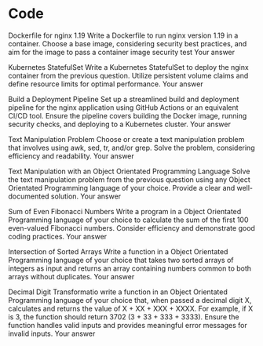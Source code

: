 # Code
Dockerfile for nginx 1.19
Write a Dockerfile to run nginx version 1.19 in a container. Choose a base image, considering security best practices, and aim for the image to pass a container image security test
Your answer





Kubernetes StatefulSet
Write a Kubernetes StatefulSet to deploy the nginx container from the previous question. Utilize persistent volume claims and define resource limits for optimal performance.
Your answer



Build a Deployment Pipeline
Set up a streamlined build and deployment pipeline for the nginx application using GitHub Actions or an equivalent CI/CD tool. Ensure the pipeline covers building the Docker image, running security checks, and deploying to a Kubernetes cluster.
Your answer


Text Manipulation Problem
Choose or create a text manipulation problem that involves using awk, sed, tr, and/or grep. Solve the problem, considering efficiency and readability.
Your answer


Text Manipulation with an Object Orientated Programming Language
Solve the text manipulation problem from the previous question using any Object Orientated Programming language of your choice. Provide a clear and well-documented solution.
Your answer


Sum of Even Fibonacci Numbers
Write a program in a Object Orientated Programming language of your choice to calculate the sum of the first 100 even-valued Fibonacci numbers. Consider efficiency and demonstrate good coding practices.
Your answer


Intersection of Sorted Arrays
Write a function in a Object Orientated Programming language of your choice that takes two sorted arrays of integers as input and returns an array containing numbers common to both arrays without duplicates.
Your answer



Decimal Digit Transformatio
write a function in an Object Orientated Programming language of your choice that, when passed a decimal digit X, calculates and returns the value of X + XX + XXX + XXXX. For example, if X is 3, the function should return 3702 (3 + 33 + 333 + 3333). Ensure the function handles valid inputs and provides meaningful error messages for invalid inputs.
Your answer
```


